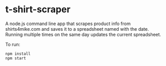 # t-shirt-scraper
A node.js command line app that scrapes product info from shirts4mike.com and saves it to a spreadsheet named with the date. Running multiple times on the same day updates the current spreadsheet.

To run:

    npm install
    npm start
    

